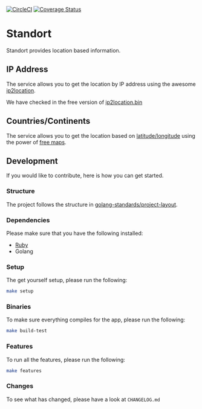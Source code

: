 [![CircleCI](https://circleci.com/gh/alexfalkowski/standort.svg?style=svg)](https://circleci.com/gh/alexfalkowski/standort)
[![Coverage Status](https://coveralls.io/repos/github/alexfalkowski/standort/badge.svg?branch=master)](https://coveralls.io/github/alexfalkowski/standort?branch=master)

# Standort

Standort provides location based information.

## IP Address

The service allows you to get the location by IP address using the awesome [ip2location](https://github.com/ip2location/ip2location-go).

We have checked in the free version of [ip2location.bin](assets/ip2location.bin)

## Countries/Continents

The service allows you to get the location based on [latitude/longitude](https://www.latlong.net/) using the power of [free maps](https://geojson-maps.ash.ms/).

## Development

If you would like to contribute, here is how you can get started.

### Structure

The project follows the structure in [golang-standards/project-layout](https://github.com/golang-standards/project-layout).

### Dependencies

Please make sure that you have the following installed:
- [Ruby](.ruby-version)
- Golang

### Setup

The get yourself setup, please run the following:

```sh
make setup
```

### Binaries

To make sure everything compiles for the app, please run the following:

```sh
make build-test
```

### Features

To run all the features, please run the following:

```sh
make features
```

### Changes

To see what has changed, please have a look at `CHANGELOG.md`
